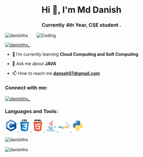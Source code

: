 <h1 align="center">Hi 👋, I'm Md Danish</h1>
<h3 align="center">Currently 4th Year, CSE student .</h3>
<img align="right" alt="Coding" width="400" src="https://camo.githubusercontent.com/cae12fddd9d6982901d82580bdf321d81fb299141098ca1c2d4891870827bf17/68747470733a2f2f6d69726f2e6d656469756d2e636f6d2f6d61782f313336302f302a37513379765349765f7430696f4a2d5a2e676966">

<p align="left"> <img src="https://komarev.com/ghpvc/?username=danishhx&label=Profile%20views&color=0e75b6&style=flat" alt="danishhx" /> </p>

<p align="left"> <a href="https://twitter.com/danishhx_" target="blank"><img src="https://img.shields.io/twitter/follow/danishhx_?logo=twitter&style=for-the-badge" alt="danishhx_" /></a> </p>

- 🌱 I’m currently learning **Cloud Computing and Soft Computing**

- 💬 Ask me about **JAVA**

- 📫 How to reach me **danssh07@gmail.com**

<h3 align="left">Connect with me:</h3>
<p align="left">
<a href="https://twitter.com/danishhx_" target="blank"><img align="center" src="https://raw.githubusercontent.com/rahuldkjain/github-profile-readme-generator/master/src/images/icons/Social/twitter.svg" alt="danishhx_" height="30" width="40" /></a>
</p>

<h3 align="left">Languages and Tools:</h3>
<p align="left"> <a href="https://www.cprogramming.com/" target="_blank" rel="noreferrer"> <img src="https://raw.githubusercontent.com/devicons/devicon/master/icons/c/c-original.svg" alt="c" width="40" height="40"/> </a> <a href="https://www.w3schools.com/css/" target="_blank" rel="noreferrer"> <img src="https://raw.githubusercontent.com/devicons/devicon/master/icons/css3/css3-original-wordmark.svg" alt="css3" width="40" height="40"/> </a> <a href="https://www.w3.org/html/" target="_blank" rel="noreferrer"> <img src="https://raw.githubusercontent.com/devicons/devicon/master/icons/html5/html5-original-wordmark.svg" alt="html5" width="40" height="40"/> </a> <a href="https://www.java.com" target="_blank" rel="noreferrer"> <img src="https://raw.githubusercontent.com/devicons/devicon/master/icons/java/java-original.svg" alt="java" width="40" height="40"/> </a> <a href="https://www.mysql.com/" target="_blank" rel="noreferrer"> <img src="https://raw.githubusercontent.com/devicons/devicon/master/icons/mysql/mysql-original-wordmark.svg" alt="mysql" width="40" height="40"/> </a> <a href="https://www.python.org" target="_blank" rel="noreferrer"> <img src="https://raw.githubusercontent.com/devicons/devicon/master/icons/python/python-original.svg" alt="python" width="40" height="40"/> </a> </p>

<p><img align="center" src="https://github-readme-stats.vercel.app/api/top-langs?username=danishhx&show_icons=true&locale=en&layout=compact" alt="danishhx" /></p>

<p><img align="center" src="https://github-readme-streak-stats.herokuapp.com/?user=danishhx&" alt="danishhx" /></p>
